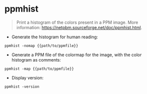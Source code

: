 # ppmhist

> Print a histogram of the colors present in a PPM image.
> More information: <https://netpbm.sourceforge.net/doc/ppmhist.html>.
- Generate the histogram for human reading:

`ppmhist -nomap {{path/to/ppmfile}}`

- Generate a PPM file of the colormap for the image, with the color histogram as comments:

`ppmhist -map {{path/to/ppmfile}}`

- Display version:

`ppmhist -version`
